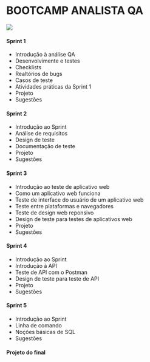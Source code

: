 # BOOTCAMP ANALISTA QA

<img src="logotipo_da_tripleten_aqui">

#### Sprint 1
- Introdução à análise QA
- Desenvolvimente e testes
- Checklists
- Realtórios de bugs
- Casos de teste
- Atividades práticas da Sprint 1
- Projeto
- Sugestões
  
#### Sprint 2
- Introdução ao Sprint
- Análise de requisitos
- Design de teste
- Documentação de teste
- Projeto
- Sugestões

#### Sprint 3
- Introdução ao teste de aplicativo web
- Como um aplicativo web funciona
- Teste de interface do usuário de um aplicativo web
- Teste entre plataformas e navegadores
- Teste de design web reponsivo
- Design de teste para testes de aplicativos web
- Projeto
- Sugestões

#### Sprint 4
- Introdução ao Sprint
- Introdução à API
- Teste de API com  o Postman
- Design de teste para teste de API
- Projeto
- Sugestões

#### Sprint 5
- Introdução ao Sprint
- Linha de comando
- Noções básicas de SQL
- Sugestões
  
#### Projeto do final